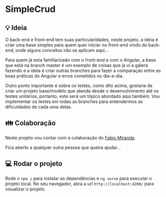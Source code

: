 # SimpleCrud

## 💡 Ideia
O back-end e front-end tem suas particularidades, neste projeto, a ideia é criar uma base simples para quem quer iniciar no front-end vindo do back-end, onde alguns conceitos não se aplicam aqui...

Para quem já esta familiarizado com o front-end e com o Angular, a base que está na branch master é um exemplo de coisas que já vi a galera fazendo e a ideia é criar outras branches para fazer a comparação entre as boas práticas do Angular e erros cometidos no dia-a-dia.

Outro ponto importante é sobre os testes, como dito acima, gostaria de criar um projeto base/modelo que atenda desde o desenvolvimento até os testes unitários, portanto, este será um tópico abordado aqui também.
Vou implementar os testes em todas as branches para entendermos as dificuldades de cada uma delas.

## 👪 Colaboração
Neste projeto vou contar com a colaboração do [Fabio Miranda](https://github.com/fabiomirandaa).

Fica aberto a qualquer outra pessoa que queira ajudar...

## 💻 Rodar o projeto
Rode o `npm i` para instalar as dependências e `ng serve` para executar o projeto local. No seu navegador, abra a url `http://localhost:4200/` para visualizar o projeto.
